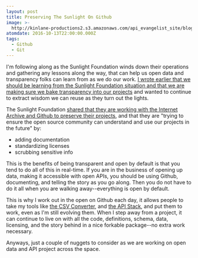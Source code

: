 ```yaml
---
layout: post
title: Preserving The Sunlight On Github
image: >-
  http://kinlane-productions2.s3.amazonaws.com/api_evangelist_site/blog/ok_800.jpeg
atomdate: 2016-10-13T22:00:00.000Z
tags:
  - Github
  - Git
---
```

I'm following along as the Sunlight Foundation winds down their operations and gathering any lessons along the way, that can help us open data and transparency folks can learn from as we do our work. [I wrote earlier that we should be learning from the Sunlight Foundation situation and that we are making sure we bake transparency into our projects](http://apievangelist.com/2016/09/23/learning-from-the-sunlight-foundation-situation-and-baking-transparency-into-projects/) and wanted to continue to extract wisdom we can reuse as they turn out the lights.

The Sunlight Foundation [shared that they are working with the Internet Archive and Github to preserve their projects](http://sunlightfoundation.com/blog/2016/10/04/github-and-internet-archive-helping-to-preserve-the-sunlight/), and that they are "trying to ensure the open source community can understand and use our projects in the future" by:

*   adding documentation
*   standardizing licenses 
*   scrubbing sensitive info

This is the benefits of being transparent and open by default is that you tend to do all of this in real-time. If you are in the business of opening up data, making it accessible with open APIs, you should be using Github, documenting, and telling the story as you go along. Then you do not have to do it all when you are walking away--everything is open by default.

This is why I work out in the open on Github each day, it allows people to take my tools like [the CSV Converter](https://github.com/kinlane/csv-converter), and [the API Stack](https://github.com/api-stack/api-stack), and put them to work, even as I'm still evolving them. When I step away from a project, it can continue to live on with all the code, definitions, schema, data, licensing, and the story behind in a nice forkable package--no extra work necessary.

Anyways, just a couple of nuggets to consider as we are working on open data and API project across the space.